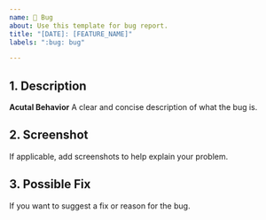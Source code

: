 ```yaml
---
name: 🐛 Bug
about: Use this template for bug report.
title: "[DATE]: [FEATURE_NAME]"
labels: ":bug: bug"

--- 
```

## 1. Description
**Acutal Behavior**
A clear and concise description of what the bug is.

## 2. Screenshot
If applicable, add screenshots to help explain your problem.

## 3. Possible Fix
If you want to suggest a fix or reason for the bug.
